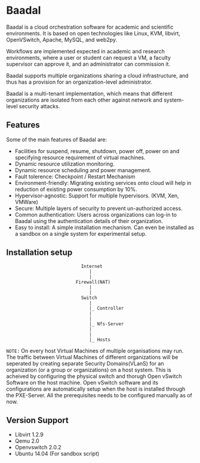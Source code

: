 Baadal
============

Baadal is a cloud orchestration software for academic and scientific environments. It is based on open technologies like Linux, KVM, libvirt, OpenVSwitch, Apache, MySQL, and web2py. 

Workflows are implemented expected in academic and research environments, where a user or student can request a VM, a faculty supervisor can approve it, and an administrator can commission it. 

Baadal supports multiple organizations sharing a cloud infrastructure, and thus has a provision for an organization-level administrator. 

Baadal is a multi-tenant implementation, which means that different organizations are isolated from each other against network and system-level security attacks.

Features
--------

Some of the main features of Baadal are:
* Facilities for suspend, resume, shutdown, power off, power on and specifying resource requirement of virtual machines.
* Dynamic resource utilization monitoring.
* Dynamic resource scheduling and power management.
* Fault tolerence: Checkpoint / Restart Mechanism
* Environment-friendly: Migrating existing services onto cloud will help in reduction of existing power consumption by 10%.
* Hypervisor-agnostic: Support for multiple hypervisors. (KVM, Xen, VMWare)
* Secure: Multiple layers of security to prevent un-authorized access. 
* Common authentication: Users across organizations can log-in to Baadal using the authentication details of their organization.
* Easy to install: A simple installation mechanism. Can even be  installed as a sandbox on a single system for experimental setup. 


Installation setup
------------------

                                Internet
                                   |
                                   |
                              Firewall(NAT)
                                   |
                                   |
                                Switch
                                   |
                                   |_ Controller
                                   |
                                   |
                                   |_ Nfs-Server
                                   |
                                   |
                                   |_ Hosts


`NOTE:` On every host Virtual Machines of multiple organisations may run. The traffic between Virtual Machines of different organizations will be seperated by creating separate Security Domains(VLanS) for an organization (or a group or organizations) on a host system. This is acheived by configuring the physical switch and thorugh Open vSwitch Software on the host machine. Open vSwitch software and its configurations are automatically setup when the host is installed through the PXE-Server. All the prerequisites needs to be configured manually as of now.

Version Support
---------------

- Libvirt 1.2.9
- Qemu 2.0
- Openvswitch 2.0.2
- Ubuntu 14.04 (For sandbox script)

